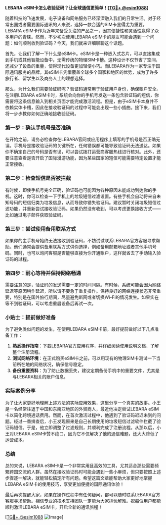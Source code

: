 **LEBARA eSIM卡怎么收验证码？让全球通信更简单！[[TG💪+ @esim1088](https://t.me/s/esim1088)]**

随着科技的飞速发展，电子设备和网络服务已经深深融入我们的日常生活。对于经常出国或者需要国际通讯的人来说，选择一款合适的SIM卡显得尤为重要。LEBARA eSIM卡作为近年来备受关注的产品之一，因其便捷性和灵活性赢得了众多用户的青睐。然而，不少初次使用LEBARA eSIM卡的朋友可能会遇到一个问题：如何顺利收到验证码？今天，我们就来详细聊聊这个话题。

首先，让我们了解一下什么是eSIM卡。eSIM卡是一种嵌入式芯片，可以直接集成到手机或其他智能设备中，无需传统的物理SIM卡槽。这种设计不仅节省了空间，还减少了设备的重量，使得现代设备更加轻便小巧。而LEBARA作为一家专注于国际通讯服务的品牌，其eSIM卡凭借覆盖全球多个国家和地区的优势，成为了许多旅行者、留学生以及商务人士的理想选择。

那么，为什么我们需要验证码呢？验证码通常用于验证用户身份，确保账户安全。在注册LEBARA eSIM卡时，系统会向你的手机号发送一条包含验证码的短信，你需要将这条信息输入到相关页面才能完成激活流程。但是，由于eSIM卡本身并不依赖实体卡槽，因此在接收验证码的过程中可能会出现一些小插曲。接下来，我们将一步步教你如何正确地接收验证码。

### 第一步：确认手机号是否准确

在开始之前，请务必检查你在LEBARA官网或应用程序上填写的手机号是否正确无误。手机号是接收验证码的关键所在，任何错误都可能导致验证码无法送达。如果你不确定自己的号码是否有误，可以尝试拨打运营商客服热线进行核对。此外，还要注意查看是否开启了国际漫游功能，因为某些国家的短信可能需要特定设置才能正常接收。

### 第二步：检查短信是否被拦截

有时候，即使手机号完全正确，验证码也可能因为各种原因未能成功到达你的手机。这时，你可以检查一下手机上的垃圾短信过滤设置。有些手机会自动将来自未知号码的短信归类为垃圾信息，从而导致你错失验证码。建议暂时关闭垃圾短信过滤功能，并重新尝试接收验证码。如果仍然没有收到，可以考虑更换接收方式——比如通过电子邮件获取验证码。

### 第三步：尝试使用备用联系方式

如果你的主手机号始终无法接收到验证码，不妨试试联系LEBARA官方客服寻求帮助。他们通常会提供备用联系方式供你选择，例如备用邮箱地址或者其他手机号码。同时，也可以询问客服是否能够直接为你开通账户，这样就省去了手动输入验证码的过程。

### 第四步：耐心等待并保持网络畅通

需要注意的是，验证码的发送需要一定的时间间隔。有时候，系统可能会因为网络延迟等原因稍作延迟，所以请不要急于重复操作。保持良好的网络连接状态非常重要，特别是在国外旅行期间，尽量避免断网或者切换Wi-Fi的情况发生。如果实在等不到验证码，可以考虑重启设备后再试一次。

### 小贴士：提前做好准备

为了避免类似问题的发生，在使用LEBARA eSIM卡前，最好提前做好以下几点准备工作：

1. **熟悉操作指南**：下载LEBARA官方应用程序，并仔细阅读使用说明文档，了解整个注册流程。
2. **测试网络环境**：在正式购买eSIM卡之前，可以用现有的物理SIM卡测试一下当前所在地的网络状况，确保信号稳定。
3. **备份重要资料**：为了防止数据丢失，建议定期备份手机中的重要文件，尤其是与LEBARA相关的账户信息。

### 实际案例分享

为了让大家更好地理解上述方法的实际应用效果，这里分享一个真实的故事。小王是一名经常往返于中国和东南亚地区的外贸商人，最近他决定尝试LEBARA eSIM卡以简化跨境通话费用。然而，在首次激活过程中，他遇到了验证码迟迟未到的问题。经过一番排查后，小王发现原来是自己长期使用的垃圾短信过滤软件拦截了验证码短信。于是，他立即调整了过滤规则，并顺利完成了注册流程。从那以后，小王对LEBARA eSIM卡赞不绝口，因为它不仅解决了他的通信难题，还大大降低了运营成本。

### 总结

总的来说，LEBARA eSIM卡是一个非常实用且高效的工具，尤其适合那些需要频繁跨国交流的人群。虽然在接收验证码时可能会遇到一些小麻烦，但只要按照上述步骤逐一解决，就能轻松搞定所有问题。希望这篇文章能帮助大家更好地掌握LEBARA eSIM卡的使用技巧，享受更加便捷的国际通讯体验！

最后再次提醒大家，如果在操作过程中有任何疑问，都可以随时联系LEBARA官方客服寻求帮助。相信专业的技术支持团队一定能为大家排忧解难。祝每位用户都能顺利激活LEBARA eSIM卡，开启全新的通讯旅程！

[[TG💪+ @esim1088](https://t.me/s/esim1088) ![Image](https://i.postimg.cc/4NQfJmqS/Snipaste-2025-05-13-00-14-12.png)]